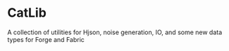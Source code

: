 # CatLib
A collection of utilities for Hjson, noise generation, IO, and some new data types 
for Forge and Fabric
